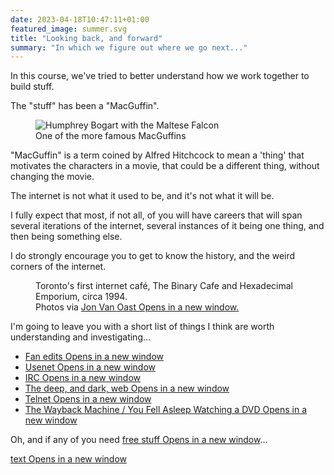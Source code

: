 ```yaml
---
date: 2023-04-18T10:47:11+01:00
featured_image: summer.svg
title: "Looking back, and forward"
summary: "In which we figure out where we go next..."
---
```

<div class="body-spacer--small"></div>
<section class="col">
    <p>In this course, we've tried to better understand how we work together to build stuff.</p>
    <p>The "stuff" has been a "MacGuffin".</p>
</section>
<section class="col">
    <figure>
        <img src="/images/maltese-falcon.jpeg" alt="Humphrey Bogart with the Maltese Falcon">
        <figcaption>One of the more famous MacGuffins</figcaption>
    </figure>
</section>
<section class="col">
    <p>"MacGuffin" is a term coined by Alfred Hitchcock to mean a 'thing' that motivates the characters in a movie, that could be a different thing, without changing the movie.</p>
</section>
<section class="col">
    <p>The internet is not what it used to be, and it's not what it will be.</p>
    <p>I fully expect that most, if not all, of you will have careers that will span several iterations of the internet, several instances of it being one thing, and then being something else.</p>
</section>
<section class="col">
    <p>I do strongly encourage you to get to know the history, and the weird corners of the internet.</p>
</section>
<section class="col">
    <figure class="side-by" style="margin-top: .25rem;"><img src="/images/bincaf1.jpg" alt=""><img src="/images/bincaf2.jpg" alt=""><figcaption>Toronto's first internet café, The Binary Cafe and Hexadecimal Emporium, circa 1994.<br>Photos via <a href="https://scribble.com/jon/bincaf/" rel="noreferrer" target="_blank">Jon Van Oast<span class="show-for-sr"> Opens in a new window</span>.</a> </figcaption></figure>
</section>
<section class="col">
    <p>I'm going to leave you with a short list of things I think are worth understanding and investigating&hellip;</p>
</section>
<section class="col">
    <ul>
        <li><a target="_blank" rel="noopener noreferrer" href="https://ifdb.fanedit.org/">Fan edits<span class="show-for-sr"> Opens in a new window</span></a></li>
        <li><a target="_blank" rel="noopener noreferrer" href="https://en.wikipedia.org/wiki/Usenet">Usenet<span class="show-for-sr"> Opens in a new window</span></a></li>
        <li><a href="https://en.wikipedia.org/wiki/Internet_Relay_Chat#:~:text=70%2C000.%5B7%5D-,Modern%20IRC,-%5Bedit%5D" target="_blank" rel="noopener noreferrer">IRC<span class="show-for-sr"> Opens in a new window</span></a></li>
        <li><a target="_blank" rel="noopener noreferrer" href="https://www.crowdstrike.com/cybersecurity-101/the-dark-web-explained/deep-web-vs-dark-web/#:~:text=Simply%20put%2C%20the%20deep%20web,to%20provide%20even%20greater%20security.">The deep, and dark, web<span class="show-for-sr"> Opens in a new window</span></a></li>
        <li><a target="_blank" rel="noopener noreferrer" href="https://www.wikihow.com/Watch-Star-Wars-on-Command-Prompt#:~:text=On%20Windows%2C%20open%20the%20Command,nl%20and%20pressing%20%E2%86%B5%20Enter%20.">Telnet<span class="show-for-sr"> Opens in a new window</span></a></li>
        <li><a target="_blank" rel="noopener noreferrer" href="https://web.archive.org/web/20210903205100/http://youfellasleepwatchingadvd.com/">The Wayback Machine / You Fell Asleep Watching a DVD<span class="show-for-sr"> Opens in a new window</span></a></li>
    </ul>
</section>
<section class="col">
    <p>Oh, and if any of you need <a target="_blank" rel="noopener noreferrer" href="https://www.instagram.com/p/CrMLHiqpCsJ/">free stuff<span class="show-for-sr"> Opens in a new window</span></a>&hellip;</p>
</section>
<a href="href" target="_blank" rel="noopener noreferrer">text<span class="show-for-sr"> Opens in a new window</span></a>
